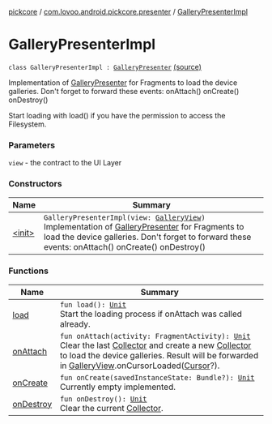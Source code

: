 [pickcore](../../index.md) / [com.lovoo.android.pickcore.presenter](../index.md) / [GalleryPresenterImpl](./index.md)

# GalleryPresenterImpl

`class GalleryPresenterImpl : `[`GalleryPresenter`](../../com.lovoo.android.pickcore.contract/-gallery-presenter/index.md) [(source)](https://github.com/lovoo/android-pickpic/blob/master/pickcore/src/main/kotlin/com/lovoo/android/pickcore/presenter/GalleryPresenterImpl.kt#L23)

Implementation of [GalleryPresenter](../../com.lovoo.android.pickcore.contract/-gallery-presenter/index.md) for Fragments to load the device galleries.
Don't forget to forward these events:
onAttach()
onCreate()
onDestroy()

Start loading with load() if you have the permission to access the Filesystem.

### Parameters

`view` - the contract to the UI Layer

### Constructors

| Name | Summary |
|---|---|
| [&lt;init&gt;](-init-.md) | `GalleryPresenterImpl(view: `[`GalleryView`](../../com.lovoo.android.pickcore.contract/-gallery-view/index.md)`)`<br>Implementation of [GalleryPresenter](../../com.lovoo.android.pickcore.contract/-gallery-presenter/index.md) for Fragments to load the device galleries. Don't forget to forward these events: onAttach() onCreate() onDestroy() |

### Functions

| Name | Summary |
|---|---|
| [load](load.md) | `fun load(): `[`Unit`](https://kotlinlang.org/api/latest/jvm/stdlib/kotlin/-unit/index.html)<br>Start the loading process if onAttach was called already. |
| [onAttach](on-attach.md) | `fun onAttach(activity: FragmentActivity): `[`Unit`](https://kotlinlang.org/api/latest/jvm/stdlib/kotlin/-unit/index.html)<br>Clear the last [Collector](../../com.lovoo.android.pickcore.loader/-collector/index.md) and create a new [Collector](../../com.lovoo.android.pickcore.loader/-collector/index.md) to load the device galleries. Result will be forwarded in [GalleryView](../../com.lovoo.android.pickcore.contract/-gallery-view/index.md).onCursorLoaded([Cursor](#)?). |
| [onCreate](on-create.md) | `fun onCreate(savedInstanceState: Bundle?): `[`Unit`](https://kotlinlang.org/api/latest/jvm/stdlib/kotlin/-unit/index.html)<br>Currently empty implemented. |
| [onDestroy](on-destroy.md) | `fun onDestroy(): `[`Unit`](https://kotlinlang.org/api/latest/jvm/stdlib/kotlin/-unit/index.html)<br>Clear the current [Collector](../../com.lovoo.android.pickcore.loader/-collector/index.md). |
